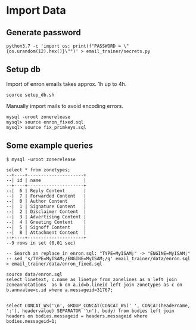 # Import Data

## Generate password
```
python3.7 -c 'import os; print(f"PASSWORD = \"{os.urandom(12).hex()}\"")' > email_trainer/secrets.py
```

## Setup db

Import of enron emails takes approx. 1h up to 4h.

```
source setup_db.sh
```

Manually import mails to avoid encoding errors.
```
mysql -uroot zonerelease 
mysql> source enron_fixed.sql
mysql> source fix_primkeys.sql
```
## Some example queries

`$ mysql -uroot zonerelease`

```{sql}
select * from zonetypes;
--+----+---------------------+
--| id | name                |
--+----+---------------------+
--|  6 | Reply Content       |
--|  7 | Forwarded Content   |
--|  0 | Author Content      |
--|  1 | Signature Content   |
--|  2 | Disclaimer Content  |
--|  3 | Advertising Content |
--|  4 | Greeting Content    |
--|  5 | Signoff Content     |
--|  8 | Attachment Content  |
--+----+---------------------+
--9 rows in set (0,01 sec)

-- Search an replace in enron.sql: "TYPE=MyISAM;" -> "ENGINE=MyISAM;"
-- sed 's/TYPE=MyISAM;/ENGINE=MyISAM;/g' email_trainer/data/enron.sql > email_trainer/data/enron_fixed.sql

source data/enron.sql
select linetext, c.name as linetye from zonelines as a left join zoneannotations  as b on a.id=b.lineid left join zonetypes as c on b.annvalue=c.id where a.messageid=31767;


select CONCAT_WS('\n', GROUP_CONCAT(CONCAT_WS(' ', CONCAT(headername, ':'), headervalue) SEPARATOR '\n'), body) from bodies left join headers on bodies.messageid = headers.messageid where bodies.messageid=1;
```



